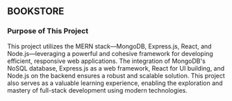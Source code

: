 ## BOOKSTORE 

### __Purpose of This Project__

This project utilizes the MERN stack—MongoDB, Express.js, React, and Node.js—leveraging a powerful and cohesive framework for developing efficient, responsive web applications. The integration of MongoDB's NoSQL database, Express.js as a web framework, React for UI building, and Node.js on the backend ensures a robust and scalable solution. This project also serves as a valuable learning experience, enabling the exploration and mastery of full-stack development using modern technologies.
